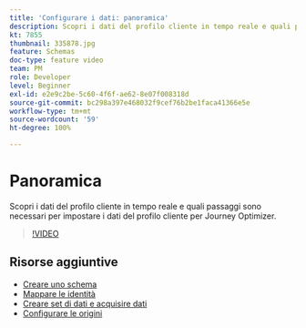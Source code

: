 ```yaml
---
title: 'Configurare i dati: panoramica'
description: Scopri i dati del profilo cliente in tempo reale e quali passaggi sono necessari per impostare i dati del profilo cliente per Journey Optimizer.
kt: 7855
thumbnail: 335878.jpg
feature: Schemas
doc-type: feature video
team: PM
role: Developer
level: Beginner
exl-id: e2e9c2be-5c60-4f6f-ae62-8e07f008318d
source-git-commit: bc298a397e468032f9cef76b2be1faca41366e5e
workflow-type: tm+mt
source-wordcount: '59'
ht-degree: 100%

---
```


# Panoramica

Scopri i dati del profilo cliente in tempo reale e quali passaggi sono necessari per impostare i dati del profilo cliente per Journey Optimizer.

>[!VIDEO](https://video.tv.adobe.com/v/335878?quality=12)

## Risorse aggiuntive

* [Creare uno schema](/help/set-up-data/create-schema.md)
* [Mappare le identità](/help/set-up-data/map-identities.md)
* [Creare set di dati e acquisire dati](/help/set-up-data/create-datasets-and-ingest-data.md)
* [Configurare le origini](/help/set-up-data/configure-source-connectors.md)
